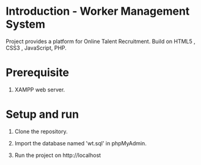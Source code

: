 # Introduction - Worker Management System
Project provides a platform for Online Talent Recruitment. Build on HTML5 , CSS3 , JavaScript, PHP.

# Prerequisite 
1. XAMPP web server.

# Setup and run
1. Clone the repository.

2. Import the database named 'wt.sql' in phpMyAdmin.

3. Run the project on http://localhost